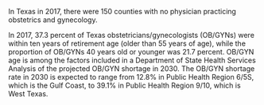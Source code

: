 In Texas in 2017, there were 150 counties with no physician practicing obstetrics and gynecology.

In 2017, 37.3 percent of Texas obstetricians/gynecologists (OB/GYNs) were within ten years of retirement age (older than 55 years of age), while the proportion of OB/GYNs 40 years old or younger was 21.7 percent. OB/GYN age is among the factors included in a Department of State Health Services Analysis of the projected OB/GYN shortage in 2030. The OB/GYN shortage rate in 2030 is expected to range from 12.8% in Public Health Region 6/5S, which is the Gulf Coast, to 39.1% in Public Health Region 9/10, which is West Texas.
